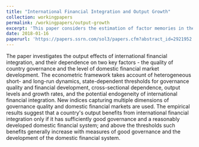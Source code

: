 ```yaml
---
title: "International Financial Integration and Output Growth"
collection: workingpapers
permalink: /workingpapers/output-growth
excerpt: 'This paper considers the estimation of factor memories in the context of a high-dimensional factor model.'
date: 2018-01-16
paperurl: 'https://papers.ssrn.com/sol3/papers.cfm?abstract_id=2921952'
---
```


The paper investigates the output effects of international financial integration, and their dependence on two key factors - the quality of country governance and the level of domestic financial market development. The econometric framework takes account of heterogeneous short- and long-run dynamics, state-dependent thresholds for governance quality and financial development, cross-sectional dependence, output levels and growth rates, and the potential endogeneity of international financial integration. New indices capturing multiple dimensions of governance quality and domestic financial markets are used. The empirical results suggest that a country's output benefits from international financial integration only if it has sufficiently good governance and a reasonably developed domestic financial system; and above the thresholds such benefits generally increase with measures of good governance and the development of the domestic financial system.

